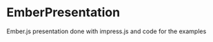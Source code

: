 EmberPresentation
=================

Ember.js presentation done with impress.js and code for the examples
